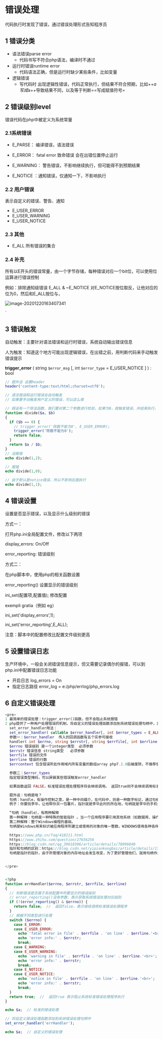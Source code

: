#  错误处理

代码执行时发现了错误，通过错误处理形式告知程序员

## 1 错误分类

- 语法错误parse error
  - 代码书写不符合php语法，编译时不通过
- 运行时错误runtime error
  - 代码语法正确，但是运行时缺少某些条件，比如变量
- 逻辑错误
  - 写代码时 出现逻辑性错误，代码正常执行，但结果不符合预期，比如++$a写成$a++导致结果不同，以及等于判断==写成赋值符号=

## 2 错误级别level

错误代码在php中被定义为系统常量

### 2.1系统错误

- E_PARSE： 编译错误，语法错误
- E_ERROR： fatal error 致命错误 会在出错位置停止运行
- E_WARNING： 警告错误，不影响继续执行，但可能得不到预期结果

- E_NOTICE ：通知错误，仅通知一下，不影响执行

### 2.2 用户错误

表示自定义的错误、警告、通知

- E_USER_ERROR
- E_USER_WARNING
- E_USER_NOTICE

### 2.3 其他

- E_ALL 所有错误的集合

### 2.4 补充

所有以E开头的错误常量，由一个字节存储，每种错误对应一个bit位，可以使用位运算进行错误控制

例如：排除通知级错误   E_ALL & ~E_NOTICE     对E_NOTICE按位取反，让他对应的位为0，然后和E_ALL按位与，

![image-20201220163407341](img/7-错误处理/image-20201220163407341.png)

`

## 3 错误触发

自动触发：主要针对语法错误和运行时错误，系统自动输出错误信息

人为触发：知道这个地方可能出现逻辑错误，在出错之前，用判断代码来手动触发错误提示

**trigger_error**    ( string `$error_msg`   [, int `$error_type` = E_USER_NOTICE  ] ) : bool

```php
// 题外话 设置header
header('content-type:text/html;charset=utf8');

// 语法错误和运行错误会自动触发
// 如果要手动触发用户定义的错误，可以这么做

// 假设有一个除法函数，我们要对第二个参数进行检验，如果为0，就触发错误，并结束执行，默认为notice级别，可修改
function divide($a, $b)
{
  if ($b == 0) {
    // trigger_error('除数不能为0', E_USER_ERROR);
    trigger_error('除数不能为0');
    return false;
  }
  return $a / $b;
}
// 没报错
echo divide(1,2);

// 报错
echo divide(1,0);

// 由于默认是notice错误，所以不影响后面执行
echo divide(1,1);
```





## 4 错误设置

 设置是否显示错误，以及显示什么级别的错误



方式一：

 打开php.ini全局配置文件，修改以下两项

 display_errors: On/Off

 error_reporting: 错误级别



方式二：

 在php脚本中，使用php的相关函数设置

 error_reporting() 设置显示的错误级别



 ini_set(配置项,配置值);  修改配置

 exempli gratia（例如 eg）

 ini_set('display_errors',1);

 ini_set('error_reporting',E_ALL);



 注意：脚本中的配置修改比配置文件级别更高



## 5 设置错误日志

生产环境中，一般会关闭错误信息提示，但又需要记录偶尔的报错，可以到php.ini中配置错误日志功能

- 开启日志 log_errors = On 
- 指定日志路径 error_log = e:/php/errlog/php_errors.log

## 6 自定义错误处理

```php
<pre>
1 最简单的错误处理：trigger_error()函数，但不会阻止系统报错
2 php提供了一种用户处理错误的机制，将自定义的错误处理函数添加到系统错误处理句柄中，发生错误时回调该函数进行对应处理
  set_error_handler用法： 
  set_error_handler( callable $error_handler[, int $error_types = E_ALL | E_STRICT] ) : mixed
  参数一：$error_handler  传入的回调函数有五个实参可接收
  handler( int $errno, string $errstr[, string $errfile[, int $errline[, array $errcontext]]] ) : bool
  $errno 错误级别 是一个integer类型  必须参数
  $errstr 错误信息 string类型   必须参数
  $errfile 错误的文件 
  $errline 错误的行数
  $errcontext 包含错误所处作用域内所有变量的数组array php7.2.0后被废除，不推荐使用

  参数二：$error_types
  指定错误类型掩码，可以屏蔽某些错误触发error_handler

  如果函数返回 FALSE，标准错误处理处理程序将会继续调用。 返回true则不会继续调用标准错误处理程序。

  题外话：句柄是啥？
  句柄：handle，有操作控制之意，是一种中间媒介，在代码中，则是一种数字标记，通过句柄可以访问与之对应的对象，类似于指针，但是不会暴露该对象真实地址
  例子：你要找李华，让他帮你买一包薯片，指针就是李华此时的所在地，句柄就是李华的手机号，李华可能在超市买东西，也可能在街上溜达，所以你很难知道他此时具体在哪，不过你可以给他打电话，通过无线电建立了一个快速通道，直接把要做的事情告诉李华。

  “句柄（handle），有两种解释
  第一种解释：句柄是一种特殊的智能指针 。当一个应用程序要引用其他系统（如数据库、操作系统）所管理的内存块或对象时，就要使用句柄。
  第二种解释：整个Windows编程的基础。
  句柄是Windows用来标识被应用程序所建立或使用的对象的唯一整数，WINDOWS使用各种各样的句柄标识诸如应用程序实例，窗口，控制，位图，GDI对象等等。”

  https://www.php.cn/faq/418211.html
  https://www.zhihu.com/question/27656256
  https://blog.csdn.net/qq_39618306/article/details/78996840
  指针和句柄的区别：https://blog.csdn.net/yipiankongbai/article/details/17404247
  句柄是指针的指针，由于所管理对象的内存地址会发生改变，为了更好管理他们，就用句柄作为中介。使用时不需要关心对象实际所在地址，只要根据句柄来找中介，通过中介访问对象。
  

</pre>


<?php
function errHandler($errno, $errstr, $errfile, $errline)
{
  // 判断错误是否属于系统配置中所要显示的错误级别
  // error_reporting()没有参数，表示获取系统错误处理对应级别
  if (!(error_reporting() & $errno)) {
    return false;  //  返回false，表示继续调用标准错误处理程序
  }
  // 根据不同类型进行处理
  switch ($errno) {
    case E_ERROR:
    case E_USER_ERROR:
      echo 'fatal error in file' . $errfile . 'on line' . $errline.'<br>';
      echo 'error info:' . $errstr;
      break;
    case E_WARNING:
    case E_USER_WARNING:
      echo 'warning in file' . $errfile . 'on line' . $errline.'<br>';
      echo 'error info:' . $errstr;
      break;
    case E_NOTICE:
    case E_USER_NOTICE:
      echo 'notice in file' . $errfile . 'on line' . $errline.'<br>';
      echo 'error info:' . $errstr;
      break;
  }
  return true;  //  返回true 表示阻止系统标准错误处理程序执行
}

echo $a;  // 标准的错误处理

// 将自定义错误处理函数添加到系统错误处理句柄中
set_error_handler('errHandler');

echo $a;  // 自定义的错误处理

```

